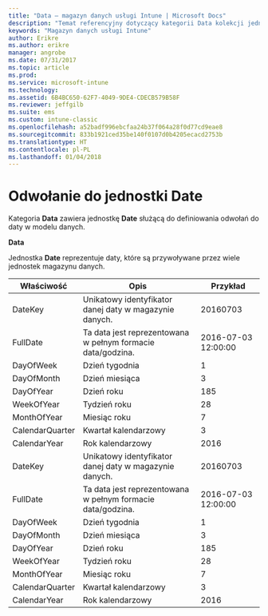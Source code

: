 ```yaml
---
title: "Data — magazyn danych usługi Intune | Microsoft Docs"
description: "Temat referencyjny dotyczący kategorii Data kolekcji jednostek w interfejsie API magazynu danych usługi Intune."
keywords: "Magazyn danych usługi Intune"
author: Erikre
ms.author: erikre
manager: angrobe
ms.date: 07/31/2017
ms.topic: article
ms.prod: 
ms.service: microsoft-intune
ms.technology: 
ms.assetid: 6B4BC650-62F7-4049-9DE4-CDECB579B58F
ms.reviewer: jeffgilb
ms.suite: ems
ms.custom: intune-classic
ms.openlocfilehash: a52badf996ebcfaa24b37f064a28f0d77cd9eae8
ms.sourcegitcommit: 833b1921ced35be140f0107d0b4205ecacd2753b
ms.translationtype: HT
ms.contentlocale: pl-PL
ms.lasthandoff: 01/04/2018
---
```

# <a name="reference-for-date-entity"></a>Odwołanie do jednostki Date

Kategoria **Data** zawiera jednostkę **Date** służącą do definiowania odwołań do daty w modelu danych.

**Data**

Jednostka **Date** reprezentuje daty, które są przywoływane przez wiele jednostek magazynu danych.

| Właściwość  | Opis | Przykład |
|---------|------------|--------|
| DateKey | Unikatowy identyfikator danej daty w magazynie danych. | 20160703 |
| FullDate | Ta data jest reprezentowana w pełnym formacie data/godzina. | 2016-07-03 12:00:00 |
| DayOfWeek | Dzień tygodnia | 1 |
| DayOfMonth | Dzień miesiąca | 3 |
| DayOfYear | Dzień roku | 185 |
| WeekOfYear | Tydzień roku | 28 |
| MonthOfYear | Miesiąc roku | 7 |
| CalendarQuarter | Kwartał kalendarzowy | 3 |
| CalendarYear | Rok kalendarzowy | 2016 |
| DateKey | Unikatowy identyfikator danej daty w magazynie danych. | 20160703 |
| FullDate | Ta data jest reprezentowana w pełnym formacie data/godzina. | 2016-07-03 12:00:00 |
| DayOfWeek | Dzień tygodnia | 1 |
| DayOfMonth | Dzień miesiąca | 3 |
| DayOfYear | Dzień roku | 185 |
| WeekOfYear | Tydzień roku | 28 |
| MonthOfYear | Miesiąc roku | 7 |
| CalendarQuarter | Kwartał kalendarzowy | 3 |
| CalendarYear | Rok kalendarzowy | 2016 |
